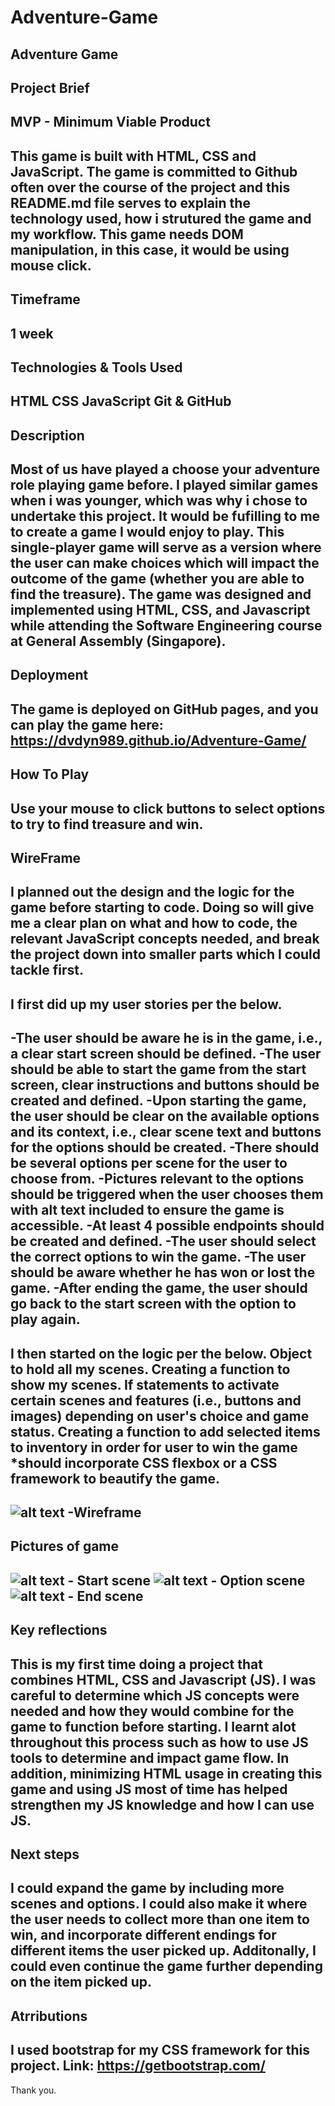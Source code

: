 # Adventure-Game
Adventure Game
---
Project Brief
---
MVP - Minimum Viable Product
---
This game is built with HTML, CSS and JavaScript. The game is committed to Github often over the course of the project and this README.md file serves to explain the technology used, how i strutured the game and my workflow. This game needs DOM manipulation, in this case, it would be using mouse click.
---
Timeframe
---
1 week
---
Technologies & Tools Used
---
HTML
CSS
JavaScript
Git & GitHub
---
Description
---
Most of us have played a choose your adventure role playing game before. I played similar games when i was younger, which was why i chose to undertake this project. It would be fufilling to me to create a game I would enjoy to play.  This single-player game will serve as a version where the user can make choices which will impact the outcome of the game (whether you are able to find the treasure). The game was designed and implemented using HTML, CSS, and Javascript while attending the Software Engineering course at General Assembly (Singapore).
---
Deployment
---
The game is deployed on GitHub pages, and you can play the game here: https://dvdyn989.github.io/Adventure-Game/
---
How To Play
---
Use your mouse to click buttons to select options to try to find treasure and win.
---
WireFrame
---
I planned out the design and the logic for the game before starting to code. Doing so will give me a clear plan on what and how to code, the relevant JavaScript concepts needed, and break the project down into smaller parts which I could tackle first.
---
I first did up my user stories per the below.
---
-The user should be aware he is in the game, i.e., a clear start screen should be defined.
-The user should be able to start the game from the start screen, clear instructions and buttons should be created and defined.
-Upon starting the game, the user should be clear on the available options and its context, i.e., clear scene text and buttons for the options should be created.
-There should be several options per scene for the user to choose from.
-Pictures relevant to the options should be triggered when the user chooses them with alt text included to ensure the game is accessible.
-At least 4 possible endpoints should be created and defined.
-The user should select the correct options to win the game.
-The user should be aware whether he has won or lost the game.
-After ending the game, the user should go back to the start screen with the option to play again.
---
I then started on the logic per the below.
Object to hold all my scenes.
Creating a function to show my scenes.
If statements to activate certain scenes and features (i.e., buttons and images) depending on user's choice and game status.
Creating a function to add selected items to inventory in order for user to win the game
*should incorporate CSS flexbox or a CSS framework to beautify the game.
---
![alt text](image-3.png) -Wireframe
---
Pictures of game
---
![alt text](image.png) - Start scene
![alt text](image-1.png) - Option scene
![alt text](image-2.png) - End scene
---
Key reflections
---
This is my first time doing a project that combines HTML, CSS and Javascript (JS). I was careful to determine which JS concepts were needed and how they would combine for the game to function before starting. I learnt alot throughout this process such as how to use JS tools to determine and impact game flow. In addition, minimizing HTML usage in creating this game and using JS most of time has helped strengthen my JS knowledge and how I can use JS.
---
Next steps
---
I could expand the game by including more scenes and options. I could also make it where the user needs to collect more than one item to win, and incorporate different endings for different items the user picked up. Additonally, I could even continue the game further depending on the item picked up.
---
Atrributions
---
I used bootstrap for my CSS framework for this project.
Link: https://getbootstrap.com/
---
Thank you.